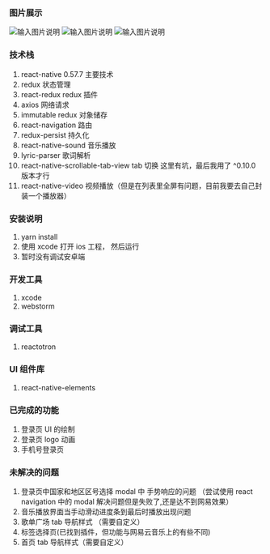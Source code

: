### 图片展示
![输入图片说明](https://images.gitee.com/uploads/images/2020/0317/164731_309c12bf_2093191.png "Simulator Screen Shot - iPhone 8 Plus - 2020-03-17 at 16.40.50.png")
![输入图片说明](https://images.gitee.com/uploads/images/2020/0317/164539_fe224162_2093191.gif "Mar-17-2020 16-45-21.gif")
![输入图片说明](https://images.gitee.com/uploads/images/2020/0317/164632_7a6c3033_2093191.gif "Mar-17-2020 16-46-18.gif")
### 技术栈
1. react-native 0.57.7 主要技术
2. redux 状态管理
3. react-redux redux 插件
4. axios 网络请求
5. immutable redux 对象储存
6. react-navigation 路由
7. redux-persist 持久化
8. react-native-sound 音乐播放
9. lyric-parser 歌词解析
10. react-native-scrollable-tab-view  tab 切换   这里有坑，最后我用了 ^0.10.0 版本才行
11. react-native-video 视频播放（但是在列表里全屏有问题，目前我要去自己封装一个播放器）

### 安装说明
1. yarn install
2. 使用 xcode 打开 ios 工程， 然后运行
3. 暂时没有调试安卓端

### 开发工具
1. xcode
2. webstorm

### 调试工具
1. reactotron

### UI 组件库
1. react-native-elements

### 已完成的功能
1. 登录页 UI 的绘制
2. 登录页 logo 动画
3. 手机号登录页


### 未解决的问题 
1. 登录页中国家和地区区号选择 modal 中 手势响应的问题 （尝试使用 react navigation 中的 modal 解决问题但是失败了,还是达不到网易效果）
2. 音乐播放界面当手动滑动进度条到最后时播放出现问题
3. 歌单广场 tab 导航样式 （需要自定义）
4. 标签选择页(已找到插件，但功能与网易云音乐上的有些不同)
5. 首页 tab 导航样式（需要自定义）
